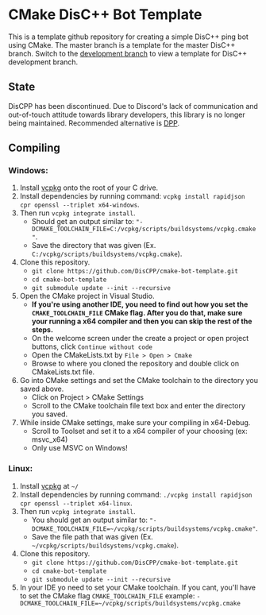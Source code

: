 # CMake DisC++ Bot Template
This is a template github repository for creating a simple DisC++ ping bot using CMake.
The master branch is a template for the master DisC++ branch. Switch to the [development branch](https://github.com/DisCPP/cmake-bot-template/tree/development) to view a template for DisC++ development branch.

## State
DisCPP has been discontinued. Due to Discord's lack of communication and out-of-touch attitude towards library developers, this library is no longer being maintained. Recommended alternative is [DPP](https://github.com/brainboxdotcc/DPP).

## Compiling
### Windows:
1. Install [vcpkg](https://github.com/microsoft/vcpkg) onto the root of your C drive.
2. Install dependencies by running command: `vcpkg install rapidjson cpr openssl --triplet x64-windows`.
3. Then run `vcpkg integrate install`.
    * Should get an output similar to: `"-DCMAKE_TOOLCHAIN_FILE=C:/vcpkg/scripts/buildsystems/vcpkg.cmake"`.
    * Save the directory that was given (Ex. `C:/vcpkg/scripts/buildsystems/vcpkg.cmake`).
4. Clone this repository.
    * `git clone https://github.com/DisCPP/cmake-bot-template.git`
    * `cd cmake-bot-template`
    * `git submodule update --init --recursive`
5. Open the CMake project in Visual Studio.
    * **If you're using another IDE, you need to find out how you set the `CMAKE_TOOLCHAIN_FILE` CMake flag. After you do that, make sure your running a x64 compiler and then you can skip the rest of the steps.**
    * On the welcome screen under the create a project or open project buttons, click `Continue without code`
    * Open the CMakeLists.txt by `File > Open > Cmake`
    * Browse to where you cloned the repository and double click on CMakeLists.txt file.
6. Go into CMake settings and set the CMake toolchain to the directory you saved above.
    * Click on Project > CMake Settings
    * Scroll to the CMake toolchain file text box and enter the directory you saved.
7. While inside CMake settings, make sure your compiling in x64-Debug.
    * Scroll to Toolset and set it to a x64 compiler of your choosing (ex: msvc_x64)
    * Only use MSVC on Windows!

### Linux:
1. Install [vcpkg](https://github.com/microsoft/vcpkg) at `~/`
2. Install dependencies by running command: `./vcpkg install rapidjson cpr openssl --triplet x64-linux`.
3. Then run `vcpkg integrate install`.
    * You should get an output similar to: `"-DCMAKE_TOOLCHAIN_FILE=~/vcpkg/scripts/buildsystems/vcpkg.cmake"`.
    * Save the file path that was given (Ex. `~/vcpkg/scripts/buildsystems/vcpkg.cmake`).
4. Clone this repository.
    * `git clone https://github.com/DisCPP/cmake-bot-template.git`
    * `cd cmake-bot-template`
    * `git submodule update --init --recursive`
5. In your IDE yo need to set your CMake toolchain. If you cant, you'll have to set the CMake flag `CMAKE_TOOLCHAIN_FILE` example: `-DCMAKE_TOOLCHAIN_FILE=~/vcpkg/scripts/buildsystems/vcpkg.cmake`
